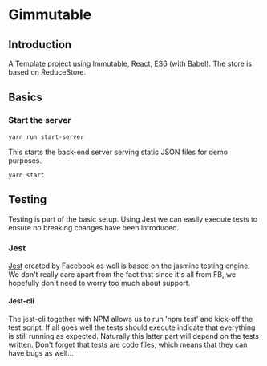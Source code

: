 # Gimmutable

## Introduction
A Template project using Immutable, React, ES6 (with Babel).
The store is based on ReduceStore.

## Basics

### Start the server

    yarn run start-server

This starts the back-end server serving static JSON files for demo purposes.

    yarn start



## Testing
Testing is part of the basic setup. Using Jest we can easily execute tests to ensure no breaking changes have been introduced.

### Jest
[Jest](https://facebook.github.io/jest/) created by Facebook as well is based on the jasmine testing engine. We don't really care apart from the fact that since it's all from FB, we hopefully don't need to worry too much about support.

#### Jest-cli
The jest-cli together with NPM allows us to run 'npm test' and kick-off the test script. If all goes well the tests should execute indicate that everything is still running as expected. Naturally this latter part will depend on the tests written. Don't forget that tests are code files, which means that they can have bugs as well...
